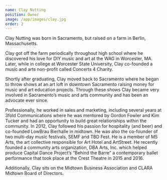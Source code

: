 ```yaml
---
name: Clay Nutting
position: Owner
image: /app/images/clay.jpg
order: 2
---
```




Clay Nutting was born in Sacramento, but raised on a farm in Berlin, Massachusetts. 

Clay got off the farm periodically throughout high school where he discovered his love for DIY music and art at the WAG in Worcester, MA. Later, while in college at Worcester State University, Clay co-founded a music and arts non-profit called Concerts 4 Charity.

Shortly after graduating, Clay moved back to Sacramento where he began to throw shows at an art loft in downtown Sacramento raising money for music and art education projects. Through these shows Clay became very involved in Sacramento’s music and arts community and has been an advocate ever since.

Professionally, he worked in sales and marketing, including several years at 3fold Communications where he was mentored by Gordon Fowler and Kim Tucker and had an opportunity to build great relationships within the community. In 2012, Clay followed his passion for hospitality (and beer) and co-founded LowBrau Bierhalle in midtown. He was also the co-founder of two multi-day music festivals, SEMF and TBD Fest. He is a member of M5 Arts, the art collective responsible for Art Hotel and ArtStreet. He recently founded a community arts organization, DBA Arts, Inc. which helped produce Capital Dance Project’s “Behind the Barre” a contemporary ballet performance that took place at the Crest Theatre in 2015 and 2016.

Additionally, Clay sits on the Midtown Business Association and CLARA Midtown Board of Directors.
 